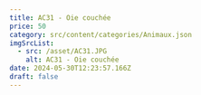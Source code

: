 ```yaml
---
title: AC31 - Oie couchée
price: 50
category: src/content/categories/Animaux.json
imgSrcList:
  - src: /asset/AC31.JPG
    alt: AC31 - Oie couchée
date: 2024-05-30T12:23:57.166Z
draft: false
---
```


